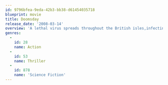 ```yaml
---
id: 9796bfea-9eda-42b3-bb38-d61454035718
blueprint: movie
title: Doomsday
release_date: '2008-03-14'
overview: 'A lethal virus spreads throughout the British isles,infecting millions and killing hundreds of thousands. To contain the threat, acting authorities brutally quarantine the country as it succumbs to fear and chaos. The quarantine is successful. Three decades later, the Reaper virus violently resurfaces in a major city. An elite group of specialists is urgently dispatched into the still-quarantined country to retrieve a cure by any means necessary. Shut off from the rest of the world, the unit must battle through a landscape that has become a waking nightmare.'
genres:
  -
    id: 28
    name: Action
  -
    id: 53
    name: Thriller
  -
    id: 878
    name: 'Science Fiction'
---
```

